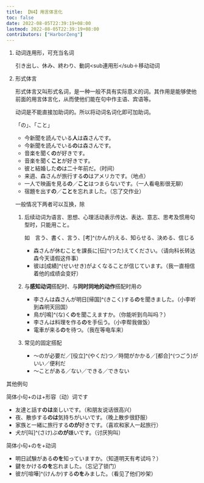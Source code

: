 ```yaml
---
title: 【N4】用言体言化
toc: false
date: 2022-08-05T22:39:19+08:00
lastmod: 2022-08-05T22:39:19+08:00
contributors: ["HarborZeng"]
---
```


1. 动词连用形，可充当名词

   引き出し、休み、終わり、動詞<sub連用形</sub＋移动动词

2. 形式体言

   形式体言又叫形式名词，是一种一般不具有实际意义的词。其作用是能够使他前面的用言体言化，从而使他们能在句中作主语、宾语等。

   动词是不能直接加助词的。所以将动词名词化即可加助词。

   「の」、「こと」

   - 今新聞を読んでいる**人**は森さんです。
   - 今新聞を読んでいる**の**は森さんです。
   - 音楽を聞く**の**が好きです。
   - 音楽を聞く**こと**が好きです。
   - 彼と結婚した**の**は二十年前だ。（时间）
   - 来週、森さんが旅行する**の**はアメリカです。（地点）
   - 一人で映画を見る**の**／**こと**はつまらないです。（一人看电影很无聊）
   - 宿題を出す**の**／**こと**を忘れました。（忘了交作业）

   一般情况下两者可以互换，除

    1. 后续动词为语言、思想、心理活动表示传达、表达、意志、思考及惯用句型时，只能用こと。

       如　言う、書く、言う、[考]^(かんが)える、知らせる、決める、信じる

       - 森さんが休むことを課長に[伝]^(つた)えてください。（请向科长转达森今天请假这件事）
       - 彼は[成績]^(せいせき)がよくなることが信じています。（我一直相信着他的成绩会变好）

    2. 与**感知动词**搭配时、与**同时同地的动作**搭配时用の

       - 李さんは森さんが明日[帰国]^(きこく)する**の**を聞きました。（小李听到森明天回国）
       - 鳥が[鳴]^(な)く**の**を聞こえますか。（你能听到鸟叫吗？）
       - 李さんは料理を作る**の**を手伝う。（小李帮我做饭）
       - 電車が来る**の**を待つ。（我在等电车来）

    3. 常见的固定搭配

       - ～のが必要だ／[役立]^(やくだ)つ／時間がかかる／[都合]^(つごう)がいい／便利だ
       - ～ことがある／ない／できる／できない

 其他例句

 简体小句+のは+形容（动）词です

 - 友達と話す**のは**楽しいです。（和朋友说话很高兴）
 - 夜、散歩する**のは**気持ちがいいです。（晚上散步很舒服）
 - 家族と一緒に旅行する**のが**好きです。（喜欢和家人一起旅行）
 - 犬が[叫]^(さけ)ぶ**のが**嫌いです。（讨厌狗叫）

 简体小句+のを+动词

 - 明日試験がある**のを**知っていますか。（知道明天有考试吗？）
 - 鍵をかける**のを**忘れました。（忘记了锁门）
 - 彼が[喧嘩]^(けんか)する**のを**みました。（看见了他们吵架）

